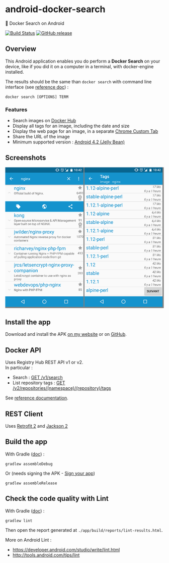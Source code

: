 # android-docker-search
:whale: Docker Search on Android

[![Build Status](https://travis-ci.org/ghusta/android-docker-search.svg?branch=master)](https://travis-ci.org/ghusta/android-docker-search) [![GitHub release](https://img.shields.io/github/release/ghusta/android-docker-search.svg)](https://github.com/ghusta/android-docker-search/releases)

## Overview

This Android application enables you do perform a **Docker Search** on your device, like if you did it on a computer in a terminal, with docker-engine installed.

The results should be the same than `docker search` with command line interface (see [reference doc](https://docs.docker.com/engine/reference/commandline/search/)) :

    docker search [OPTIONS] TERM

### Features

- Search images on [Docker Hub](https://hub.docker.com/explore/)
- Display all tags for an image, including the date and size
- Display the web page for an image, in a separate [Chrome Custom Tab](https://developer.chrome.com/multidevice/android/customtabs)
- Share the URL of the image
- Minimum supported version : [Android 4.2 (Jelly Bean)](https://developer.android.com/about/versions/android-4.2.html)

## Screenshots

![screenshot 1](/media/android-app-screenshot_1.png)

## Install the app

Download and install the APK [on my website](http://g.husta.free.fr/android/#docker-search) or on [GitHub](https://github.com/ghusta/android-docker-search/releases).

## Docker API

Uses Registry Hub REST API v1 or v2.  
In particular :
- Search : [GET /v1/search](https://docs.docker.com/v1.6/reference/api/registry_api/#search)
- List repository tags : [GET /v2/repositories/(namespace)/(repository)/tags](https://docs.docker.com/v1.6/reference/api/registry_api/#list-repository-tags)

See [reference documentation](https://docs.docker.com/v1.6/reference/api/registry_api/).

## REST Client

Uses [Retrofit 2](https://square.github.io/retrofit/) and [Jackson 2](https://github.com/FasterXML/jackson)

## Build the app

With Gradle ([doc](https://developer.android.com/studio/build/building-cmdline.html#DebugMode)) :

    gradlew assembleDebug

Or (needs signing the APK - [Sign your app](https://developer.android.com/studio/publish/app-signing.html))

    gradlew assembleRelease

## Check the code quality with Lint

With Gradle ([doc](https://developer.android.com/studio/write/lint.html#lint-task)) :

    gradlew lint

Then open the report generated at `./app/build/reports/lint-results.html`.

More on Android Lint :

- https://developer.android.com/studio/write/lint.html
- http://tools.android.com/tips/lint

